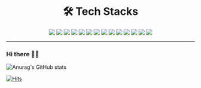 <div style="text-align: center">
  <h1>🛠 Tech Stacks</h1>
</div>
<div style="text-align: center">
  <img src="https://img.shields.io/badge/HTML5-E34F26?style=flat&logo=html5&logoColor=white">
  <img src="https://img.shields.io/badge/CSS3-1572B6?style=flat&logo=css3&logoColor=white">
  <img src="https://img.shields.io/badge/JavaScript-F7DF1E?style=flat&logo=javascript&logoColor=black">
  <img src="https://img.shields.io/badge/TypeScript-65ADF1?style=flat&logo=typescript&logoColor=black">

  <img src="https://img.shields.io/badge/React-61DAFB?style=flat&logo=react&logoColor=black">
  <img src="https://img.shields.io/badge/Next.js-000000?style=flat&logo=next.js&logoColor=white">

  <img src="https://img.shields.io/badge/Axios-5A29E4?style=flat&logo=axios&logoColor=black">
  <img src="https://img.shields.io/badge/GraphQL-E10098?style=flat&logo=graphql&logoColor=white">
  <img src="https://img.shields.io/badge/Apollo GraphQL-311C87?style=flat&logo=apollo graphql&logoColor=">
  
  <img src="https://img.shields.io/badge/Tailwind Css-06B6D4?style=flat&logo=tailwindcss&logoColor=black">
  <img src="https://img.shields.io/badge/styled components-DB7093?style=flat&logo=styledcomponents&logoColor=black">
  <img src="https://img.shields.io/badge/Sass-CC6699?style=flat&logo=sass&logoColor=white">

  <img src="https://img.shields.io/badge/Git-F05032?style=flat&logo=git&logoColor=black">
  <img src="https://img.shields.io/badge/GitHub-181717?style=flat&logo=github&logoColor=white">
</div>

---

### Hi there 👋🏻

<!--
**bongjunk/bongjunk** is a ✨ _special_ ✨ repository because its `README.md` (this file) appears on your GitHub profile.

Here are some ideas to get you started:

- 🔭 I’m currently working on ...
- 🌱 I’m currently learning ...
- 👯 I’m looking to collaborate on ...
- 🤔 I’m looking for help with ...
- 💬 Ask me about ...
- 📫 How to reach me: ...
- 😄 Pronouns: ...
- ⚡ Fun fact: ...
-->

![Anurag's GitHub stats](https://github-readme-stats.vercel.app/api?username=bongjunk&show_icons=true&theme=default)

[![Hits](https://hits.seeyoufarm.com/api/count/incr/badge.svg?url=https%3A%2F%2Fgithub.com%2Fbongjunk&count_bg=%2379C83D&title_bg=%23555555&icon=github.svg&icon_color=%23E7E7E7&title=hits&edge_flat=false)](https://hits.seeyoufarm.com)
